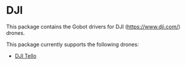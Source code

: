 # DJI

This package contains the Gobot drivers for DJI (https://www.dji.com/) drones.

This package currently supports the following drones:
- [DJI Tello](https://www.ryzerobotics.com/tello)
